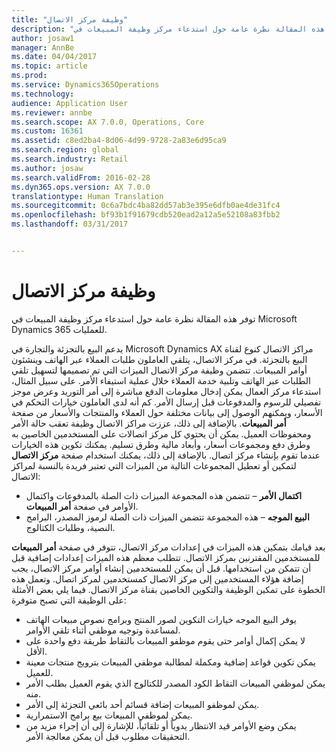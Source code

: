 ```yaml
---
title: "وظيفة مركز الاتصال"
description: "توفر هذه المقالة نظرة عامة حول استدعاء مركز وظيفة المبيعات في Microsoft Dynamics 365 للعمليات."
author: josaw1
manager: AnnBe
ms.date: 04/04/2017
ms.topic: article
ms.prod: 
ms.service: Dynamics365Operations
ms.technology: 
audience: Application User
ms.reviewer: annbe
ms.search.scope: AX 7.0.0, Operations, Core
ms.custom: 16361
ms.assetid: c8ed2ba4-8d06-4d99-9728-2a83e6d95ca9
ms.search.region: global
ms.search.industry: Retail
ms.author: josaw
ms.search.validFrom: 2016-02-28
ms.dyn365.ops.version: AX 7.0.0
translationtype: Human Translation
ms.sourcegitcommit: 0c6a7bdc4ba82dd57ab3e395e6dfb0ae4de31fc4
ms.openlocfilehash: bf93b1f91679cdb520ead2a12a5e52108a83fbb2
ms.lasthandoff: 03/31/2017


---
```


# <a name="call-center-functionality"></a>وظيفة مركز الاتصال

توفر هذه المقالة نظرة عامة حول استدعاء مركز وظيفة المبيعات في Microsoft Dynamics 365 للعمليات.

يدعم البيع بالتجزئة والتجارة في Microsoft Dynamics AX مراكز الاتصال كنوع لقناة البيع بالتجزئة. في مركز الاتصال، يتلقي العاملون طلبات العملاء عبر الهاتف وينشئون أوامر المبيعات. تتضمن وظيفة مركز الاتصال الميزات التي تم تصميمها لتسهيل تلقي الطلبات عبر الهاتف وتلبية خدمة العملاء خلال عملية استيفاء الأمر. على سبيل المثال، استدعاء مركز العمال يمكن إدخال معلومات الدفع مباشرة إلى أمر التوريد وعرض موجز تفصيلي للرسوم والمدفوعات قبل إرسال الأمر. كم أنه لدى العاملون خيارات التحكم في الأسعار، ويمكنهم الوصول إلى بيانات مختلفة حول العملاء والمنتجات والأسعار من صفحة **أمر المبيعات**. بالإضافة إلى ذلك، عززت مراكز الاتصال وظيفة تعقب حالة الأمر ومحفوظات العميل. يمكن أن يحتوي كل مركز اتصالات على المستخدمين الخاصين به وطرق دفع ومجموعات أسعار، وأبعاد مالية وطرق تسليم. يمكنك تكوين هذه الخيارات عندما تقوم بإنشاء مركز اتصال. بالإضافة إلى ذلك، يمكنك استخدام صفحة **مركز الاتصال** لتمكين أو تعطيل المجموعات التالية من الميزات التي تعتبر فريدة بالنسبة لمراكز الاتصال:

-   **اكتمال الأمر** – تتضمن هذه المجموعة الميزات ذات الصلة بالمدفوعات واكتمال الأوامر في صفحة **أمر المبيعات**.
-   **البيع الموجه** – هذه المجموعة تتضمن الميزات ذات الصلة لرموز المصدر، البرامج النصية، وطلبات الكتالوج.

بعد قيامك بتمكين هذه الميزات في إعدادات مركز الاتصال، تتوفر في صفحة **أمر المبيعات** للمستخدمين المقترنين بمركز الاتصال. تتطلب معظم هذه الميزات إعدادات إضافية قبل أن تتمكن من استخدامها. قبل أن يمكن للمستخدمين إنشاء أوامر مركز الاتصال، يجب إضافة هؤلاء المستخدمين إلى مركز الاتصال كمستخدمين لمركز اتصال. وتعمل هذه الخطوة على تمكين الوظيفة والتكوين الخاصين بقناة مركز الاتصال. فيما يلي بعض الأمثلة على الوظيفة التي تصبح متوفرة:

-   يوفر البيع الموجه خيارات التكوين لصور المنتج وبرامج نصوص مبيعات الهاتف لمساعدة وتوجيه موظفي أثناء تلقي الأوامر.
-   لا يمكن إكمال أوامر حتى يقوم موظفو المبيعات بالتقاط طريقة دفع واحدة على الأقل.
-   يمكن تكوين قواعد إضافية ومكملة لمطالبة موظفي المبيعات بترويج منتجات معينة للعميل.
-   يمكن لموظفي المبيعات التقاط الكود المصدر للكتالوج الذي يقوم العميل بطلب الأمر منه.
-   يمكن لموظفو المبيعات إضافة قسائم أحد بائعي التجزئة إلى الأمر.
-   يمكن لموظفي المبيعات بيع برامج الاستمرارية.
-   يمكن وضع الأوامر قيد الانتظار يدوياً أو تلقائياً، للإشارة إلى أن إجراء مزيد من التحقيقات مطلوب قبل أن يمكن معالجة الأمر.



